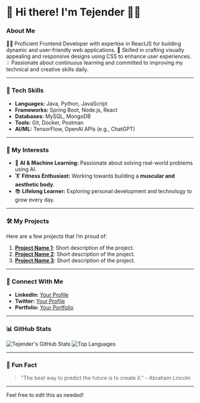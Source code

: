 # 👋 Hi there! I'm Tejender 👨‍💻

### About Me
👨‍💻 Proficient Frontend Developer with expertise in ReactJS for building dynamic and user-friendly web applications.
🎨 Skilled in crafting visually appealing and responsive designs using CSS to enhance user experiences.
💡 Passionate about continuous learning and committed to improving my technical and creative skills daily.

---

### 🔧 Tech Skills
- **Languages:** Java, Python, JavaScript
- **Frameworks:** Spring Boot, Node.js, React
- **Databases:** MySQL, MongoDB
- **Tools:** Git, Docker, Postman
- **AI/ML:** TensorFlow, OpenAI APIs (e.g., ChatGPT)

---

### 🌟 My Interests
- 🧠 **AI & Machine Learning:** Passionate about solving real-world problems using AI.
- 🏋️ **Fitness Enthusiast:** Working towards building a **muscular and aesthetic body**.
- 📚 **Lifelong Learner:** Exploring personal development and technology to grow every day.

---

### 🛠️ My Projects
Here are a few projects that I’m proud of:
1. **[Project Name 1](#)**: Short description of the project.
2. **[Project Name 2](#)**: Short description of the project.
3. **[Project Name 3](#)**: Short description of the project.

---

### 💬 Connect With Me
- **LinkedIn:** [Your Profile](https://linkedin.com/in/your-profile)
- **Twitter:** [Your Profile](https://twitter.com/your-profile)
- **Portfolio:** [Your Portfolio](https://your-portfolio.com)

---

### 📊 GitHub Stats
![Tejender's GitHub Stats](https://github-readme-stats.vercel.app/api?username=YourUsername&show_icons=true&theme=radical)
![Top Languages](https://github-readme-stats.vercel.app/api/top-langs/?username=YourUsername&layout=compact&theme=radical)

---

### 🌟 Fun Fact
> "The best way to predict the future is to create it." - Abraham Lincoln

---

Feel free to edit this as needed!

